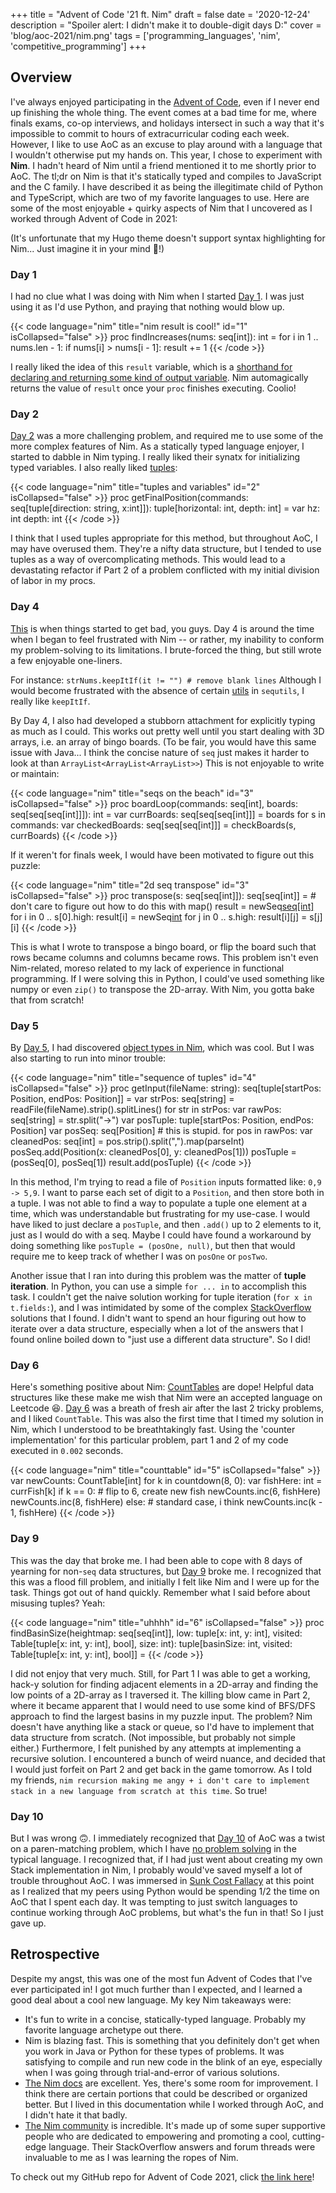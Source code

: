 +++
title = "Advent of Code '21 ft. Nim"
draft = false
date = '2020-12-24'
description = "Spoiler alert: I didn't make it to double-digit days D:"
cover = 'blog/aoc-2021/nim.png'
tags = ['programming_languages', 'nim', 'competitive_programming']
+++
## Overview
I've always enjoyed participating in the [Advent of Code](https://adventofcode.com/), even if I never end up finishing the whole thing. The event comes at a bad time for me, where finals exams, co-op interviews, and holidays intersect in such a way that it's impossible to commit to hours of extracurricular coding each week. However, I like to use AoC as an excuse to play around with a language that I wouldn't otherwise put my hands on. This year, I chose to experiment with **Nim**. I hadn't heard of Nim until a friend mentioned it to me shortly prior to AoC. The tl;dr on Nim is that it's statically typed and compiles to JavaScript and the C family. I have described it as being the illegitimate child of Python and TypeScript, which are two of my favorite languages to use. Here are some of the most enjoyable + quirky aspects of Nim that I uncovered as I worked through Advent of Code in 2021:

(It's unfortunate that my Hugo theme doesn't support syntax highlighting for Nim... Just imagine it in your mind :slightly_smiling_face:!)

### Day 1
I had no clue what I was doing with Nim when I started [Day 1](https://adventofcode.com/2021/day/1). I was just using it as I'd use Python, and praying that nothing would blow up.

{{< code language="nim" title="nim result is cool!" id="1" isCollapsed="false" >}}
proc findIncreases(nums: seq[int]): int =
    for i in 1 .. nums.len - 1:
        if nums[i] > nums[i - 1]:
            result += 1
{{< /code >}}

I really liked the idea of this `result` variable, which is a [shorthand for declaring and returning some kind of output variable](https://nim-by-example.github.io/variables/result/). Nim automagically returns the value of `result` once your `proc` finishes executing. Coolio!

### Day 2
[Day 2](https://adventofcode.com/2021/day/2) was a more challenging problem, and required me to use some of the more complex features of Nim. As a statically typed language enjoyer, I started to dabble in Nim typing. I really liked their synatx for initializing typed variables. I also really liked [tuples](https://nim-lang.org/docs/tut1.html#advanced-types-tuples):

{{< code language="nim" title="tuples and variables" id="2" isCollapsed="false" >}}
proc getFinalPosition(commands: seq[tuple[direction: string, x:int]]): tuple[horizontal: int, depth: int] =
    var 
        hz: int
        depth: int
{{< /code >}}

I think that I used tuples appropriate for this method, but throughout AoC, I may have overused them. They're a nifty data structure, but I tended to use tuples as a way of overcomplicating methods. This would lead to a devastating refactor if Part 2 of a problem conflicted with my initial division of labor in my procs.

### Day 4
[This](https://adventofcode.com/2021/day/4) is when things started to get bad, you guys. Day 4 is around the time when I began to feel frustrated with Nim -- or rather, my inability to conform my problem-solving to its limitations. I brute-forced the thing, but still wrote a few enjoyable one-liners. 

For instance: `strNums.keepItIf(it != "") # remove blank lines` Although I would become frustrated with the absence of certain [utils](https://nim-lang.org/docs/sequtils.html) in `sequtils`, I really like `keepItIf`. 

By Day 4, I also had developed a stubborn attachment for explicitly typing as much as I could. This works out pretty well until you start dealing with 3D arrays, i.e. an array of bingo boards. (To be fair, you would have this same issue with Java... I think the concise nature of `seq` just makes it harder to look at than `ArrayList<ArrayList<ArrayList>>`) This is not enjoyable to write or maintain:

{{< code language="nim" title="seqs on the beach" id="3" isCollapsed="false" >}}
proc boardLoop(commands: seq[int], boards: seq[seq[seq[int]]]): int =
    var currBoards: seq[seq[seq[int]]] = boards
    for s in commands:
        var checkedBoards: seq[seq[seq[int]]] = checkBoards(s, currBoards)
{{< /code >}}

If it weren't for finals week, I would have been motivated to figure out this puzzle:

{{< code language="nim" title="2d seq transpose" id="3" isCollapsed="false" >}}
proc transpose(s: seq[seq[int]]): seq[seq[int]] = # don't care to figure out how to do this with map()
  result = newSeq[seq[int]](s[0].len)
  for i in 0 .. s[0].high:
    result[i] = newSeq[int](s.len)
    for j in 0 .. s.high:
      result[i][j] = s[j][i]
{{< /code >}}

This is what I wrote to transpose a bingo board, or flip the board such that rows became columns and columns became rows. This problem isn't even Nim-related, moreso related to my lack of experience in functional programming. If I were solving this in Python, I could've used something like numpy or even `zip()` to transpose the 2D-array. With Nim, you gotta bake that from scratch!

### Day 5
By [Day 5](https://adventofcode.com/2021/day/5), I had discovered [object types in Nim](https://nim-lang.org/docs/manual.html#types-tuples-and-object-types), which was cool. But I was also starting to run into minor trouble:

{{< code language="nim" title="sequence of tuples" id="4" isCollapsed="false" >}}
proc getInput(fileName: string): seq[tuple[startPos: Position, endPos: Position]] =
    var strPos: seq[string] = readFile(fileName).strip().splitLines()
    for str in strPos:
        var rawPos: seq[string] = str.split("->")
        var posTuple: tuple[startPos: Position, endPos: Position]
        var posSeq: seq[Position] # this is stupid.
        for pos in rawPos:
            var cleanedPos: seq[int] = pos.strip().split(",").map(parseInt)
            posSeq.add(Position(x: cleanedPos[0], y: cleanedPos[1]))
        posTuple = (posSeq[0], posSeq[1])
        result.add(posTuple)
{{< /code >}}

In this method, I'm trying to read a file of `Position` inputs formatted like: `0,9 -> 5,9`. I want to parse each set of digit to a `Position`, and then store both in a tuple. I was not able to find a way to populate a tuple one element at a time, which was understandable but frustrating for my use-case. I would have liked to just declare a `posTuple`, and then `.add()` up to 2 elements to it, just as I would do with a seq. Maybe I could have found a workaround by doing something like `posTuple = (posOne, null)`, but then that would require me to keep track of whether I was on `posOne` or `posTwo`. 

Another issue that I ran into during this problem was the matter of **tuple iteration**. In Python, you can use a simple `for ... in` to accomplish this task. I couldn't get the naive solution working for tuple iteration (`for x in t.fields:`), and I was intimidated by some of the complex [StackOverflow](https://stackoverflow.com/a/69462862/11536569) solutions that I found. I didn't want to spend an hour figuring out how to iterate over a data structure, especially when a lot of the answers that I found online boiled down to "just use a different data structure". So I did!

### Day 6
Here's something positive about Nim: [CountTables](https://nim-lang.org/docs/tables.html#CountTable) are dope! Helpful data structures like these make me wish that Nim were an accepted language on Leetcode :laughing:. [Day 6](https://adventofcode.com/2021/day/6) was a breath of fresh air after the last 2 tricky problems, and I liked `CountTable`. This was also the first time that I timed my solution in Nim, which I understood to be breathtakingly fast. Using the 'counter implementation' for this particular problem, part 1 and 2 of my code executed in `0.002` seconds. 

{{< code language="nim" title="counttable" id="5" isCollapsed="false" >}}
var newCounts: CountTable[int]
for k in countdown(8, 0):
    var fishHere: int = currFish[k]
    if k == 0: # flip to 6, create new fish
        newCounts.inc(6, fishHere)
        newCounts.inc(8, fishHere)
    else: # standard case, i think
        newCounts.inc(k - 1, fishHere)
{{< /code >}}

### Day 9
This was the day that broke me. I had been able to cope with 8 days of yearning for non-`seq` data structures, but [Day 9](https://adventofcode.com/2021/day/9) broke me. I recognized that this was a flood fill problem, and initially I felt like Nim and I were up for the task. Things got out of hand quickly. Remember what I said before about misusing tuples? Yeah:

{{< code language="nim" title="uhhhh" id="6" isCollapsed="false" >}}
proc findBasinSize(heightmap: seq[seq[int]], low: tuple[x: int, y: int], visited: Table[tuple[x: int, y: int], bool], size: int): 
        tuple[basinSize: int, visited: Table[tuple[x: int, y: int], bool]] =
{{< /code >}}

I did not enjoy that very much. Still, for Part 1 I was able to get a working, hack-y solution for finding adjacent elements in a 2D-array and finding the low points of a 2D-array as I traversed it. The killing blow came in Part 2, where it became apparent that I would need to use some kind of BFS/DFS approach to find the largest basins in my puzzle input. The problem? Nim doesn't have anything like a stack or queue, so I'd have to implement that data structure from scratch. (Not impossible, but probably not simple either.) Furthermore, I felt punished by any attempts at implementing a recursive solution. I encountered a bunch of weird nuance, and decided that I would just forfeit on Part 2 and get back in the game tomorrow. As I told my friends, `nim recursion making me angy + i don't care to implement stack in a new language from scratch at this time`. So true!

### Day 10
But I was wrong :upside_down_face:. I immediately recognized that [Day 10](https://adventofcode.com/2021/day/10) of AoC was a twist on a paren-matching problem, which I have [no problem solving](https://github.com/gibbyfree/leetcode/blob/master/easy/valid_parentheses.py) in the typical language. I recognized that, if I had just went about creating my own Stack implementation in Nim, I probably would've saved myself a lot of trouble throughout AoC. I was immersed in [Sunk Cost Fallacy](https://en.wikipedia.org/wiki/Sunk_cost) at this point as I realized that my peers using Python would be spending 1/2 the time on AoC that I spent each day. It was tempting to just switch languages to continue working through AoC problems, but what's the fun in that! So I just gave up.

## Retrospective
Despite my angst, this was one of the most fun Advent of Codes that I've ever participated in! I got much further than I expected, and I learned a good deal about a cool new language. My key Nim takeaways were:

* It's fun to write in a concise, statically-typed language. Probably my favorite language archetype out there.
* Nim is blazing fast. This is something that you definitely don't get when you work in Java or Python for these types of problems. It was satisfying to compile and run new code in the blink of an eye, especially when I was going through trial-and-error of various solutions.
* [The Nim docs](https://nim-lang.org/docs/manual.html) are excellent. Yes, there's some room for improvement. I think there are certain portions that could be described or organized better. But I lived in this documentation while I worked through AoC, and I didn't hate it that badly.
* [The Nim community](https://forum.nim-lang.org/) is incredible. It's made up of some super supportive people who are dedicated to empowering and promoting a cool, cutting-edge language. Their StackOverflow answers and forum threads were invaluable to me as I was learning the ropes of Nim.

To check out my GitHub repo for Advent of Code 2021, click [the link here](https://github.com/gibbyfree/aoc-2021)!